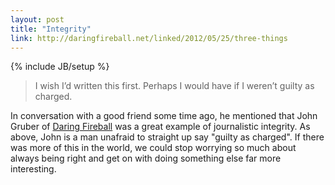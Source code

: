 ```yaml
---
layout: post
title: "Integrity"
link: http://daringfireball.net/linked/2012/05/25/three-things
---
```

{% include JB/setup %}

> I wish I’d written this first. Perhaps I would have if I weren’t guilty as charged.

In conversation with a good friend some time ago, he mentioned that John Gruber of [Daring Fireball](http://daringfireball.net) was a great example of journalistic integrity. As above, John is a man unafraid to straight up say "guilty as charged". If there was more of this in the world, we could stop worrying so much about always being right and get on with doing something else far more interesting.
